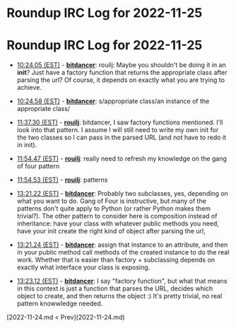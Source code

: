 # Roundup IRC Log for 2022-11-25 #
# Roundup IRC Log for 2022-11-25
* <a href="#10:24.05" id="10:24.05">10:24.05 (EST)</a> - __[bitdancer](https://github.com/bitdancer)__: rouilj: Maybe you shouldn't be doing it in an __init__?  Just have a factory function that returns the appropriate class after parsing the url?  Of course, it depends on exactly what you are trying to achieve.
* <a href="#10:24.58" id="10:24.58">10:24.58 (EST)</a> - __[bitdancer](https://github.com/bitdancer)__: s/appropriate class/an instance of the appropriate class/

* <a href="#11:37.30" id="11:37.30">11:37.30 (EST)</a> - __[rouilj](https://github.com/rouilj)__: bitdancer, I saw factory functions mentioned. I'll look into that pattern. I assume I will still need to write my own init for the two classes so I can pass in the parsed URL (and not have to redo it in init).

* <a href="#11:54.47" id="11:54.47">11:54.47 (EST)</a> - __[rouilj](https://github.com/rouilj)__: really need to refresh my knowledge on the gang of four pattern
* <a href="#11:54.53" id="11:54.53">11:54.53 (EST)</a> - __[rouilj](https://github.com/rouilj)__: patterns

* <a href="#13:21.22" id="13:21.22">13:21.22 (EST)</a> - __[bitdancer](https://github.com/bitdancer)__: Probably two subclasses, yes, depending on what you want to do.  Gang of Four is instructive, but many of the patterns don't quite apply to Python (or rather Python makes them trivial?).  The other pattern to consider here is composition instead of inheritance: have your class with whatever public methods you need, have your init create the right kind of object after parsing the url,
* <a href="#13:21.24" id="13:21.24">13:21.24 (EST)</a> - __[bitdancer](https://github.com/bitdancer)__: assign that instance to an attribute, and then in your public method call methods of the created instance to do the real work.  Whether that is easier than factory + subclassing depends on exactly what interface your class is exposing.
* <a href="#13:23.12" id="13:23.12">13:23.12 (EST)</a> - __[bitdancer](https://github.com/bitdancer)__: I say "factory function", but what that means in this context is just a function that parses the URL, decides which object to create, and then returns the object :)  It's pretty trivial, no real pattern knowwledge needed.

<div class="inpage-footer">
[2022-11-24.md < Prev](2022-11-24.md)
</div>
